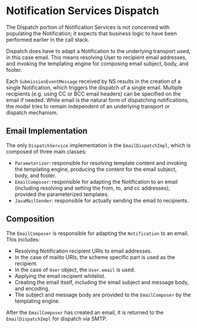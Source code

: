 # Notification Services Dispatch

The Dispatch portion of Notification Services is not concerned with populating the Notification; it expects that 
business logic to have been performed earlier in the call stack.

Dispatch does have to adapt a Notification to the underlying transport used, in this case email. This means resolving 
User to recipient email addresses, and invoking the templating engine for composing email subject, body, and footer.

Each `SubmissionEventMessage` received by NS results in the creation of a single Notification, which triggers the 
dispatch of a single email. Multiple recipients (e.g. using CC or BCC email headers) can be specified on the email if 
needed. While email is the natural form of dispatching notifications, the model tries to remain independent of an 
underlying transport or dispatch mechanism.

## Email Implementation

The only `DispatchService` implementation is the `EmailDispatchImpl`, which is composed of three main classes:

* `Parameterizer`: responsible for resolving template content and invoking the templating engine, producing the content 
for the email subject, body, and footer.
* `EmailComposer`: responsible for adapting the Notification to an email (including resolving and setting the from, to, 
and cc addresses), provided the parameterized templates.
* `JavaMailSender`: responsible for actually sending the email to recipients.

## Composition

The `EmailComposer` is responsible for adapting the `Notification` to an email. This includes:

* Resolving Notification recipient URIs to email addresses.
* In the case of mailto URIs, the scheme specific part is used as the recipient.
* In the case of `User` object, the `User.email` is used.
* Applying the email recipient whitelist.
* Creating the email itself, including the email subject and message body, and encoding.
* The subject and message body are provided to the `EmailComposer` by the templating engine.

After the `EmailComposer` has created an email, it is returned to the `EmailDispatchImpl` for dispatch via SMTP.
